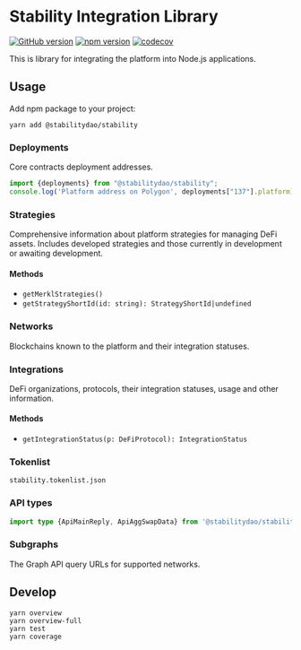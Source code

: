 # Stability Integration Library

[![GitHub version](https://badge.fury.io/gh/stabilitydao%2Fstability.svg)](https://badge.fury.io/gh/stabilitydao%2Fstability)
[![npm version](https://badge.fury.io/js/@stabilitydao%2Fstability.svg)](https://badge.fury.io/js/@stabilitydao%2Fstability)
[![codecov](https://codecov.io/github/stabilitydao/stability/graph/badge.svg?token=V0JV1WOGMM)](https://codecov.io/github/stabilitydao/stability)

This is library for integrating the platform into Node.js applications.

## Usage

Add npm package to your project:

```shell
yarn add @stabilitydao/stability
```

### Deployments

Core contracts deployment addresses.

```typescript
import {deployments} from "@stabilitydao/stability";
console.log('Platform address on Polygon', deployments["137"].platform)
```

### Strategies

Comprehensive information about platform strategies for managing DeFi assets. Includes developed strategies and those currently in development or awaiting development.

#### Methods

* `getMerklStrategies()`
* `getStrategyShortId(id: string): StrategyShortId|undefined`

### Networks

Blockchains known to the platform and their integration statuses.

### Integrations

DeFi organizations, protocols, their integration statuses, usage and other information.

#### Methods

* `getIntegrationStatus(p: DeFiProtocol): IntegrationStatus`

### Tokenlist

`stability.tokenlist.json`

### API types

```typescript
import type {ApiMainReply, ApiAggSwapData} from '@stabilitydao/stability'
```

### Subgraphs

The Graph API query URLs for supported networks.

## Develop

```shell
yarn overview
yarn overview-full
yarn test
yarn coverage
```

